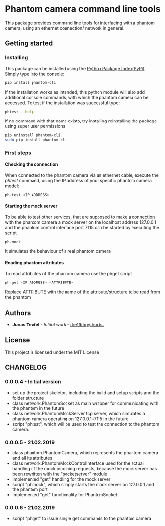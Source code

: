 # Phantom camera command line tools

This package provides command line tools for interfacing with a phantom camera, using an ethernet connection/ network 
in general.

## Getting started

### Installing

This package can be installed using the [Python Package Index(PyPi)](https://pypi.org/).
Simply type into the console:
```bash
pip install phantom-cli
```
If the installation works as intended, this python module will also add additional console commands, with which 
the phantom camera can be accessed. To test if the installation was successful type:
```bash
phtest --help
```
If no command with that name exists, try installing reinstalling the package using super user permissions
```bash
pip uninstall phantom-cli
sudo pip install phantom-cli
```

### First steps

#### Checking the connection

When connected to the phantom camera via an ethernet cable, execute the *phtest* command, using the IP address of your 
specific phantom camera model:
```bash
ph-test <IP ADDRESS>
```

#### Starting the mock server

To be able to test other services, that are supposed to make a connection with the phantom camera a mock server on the 
localhost address 127.0.0.1 and the phantom control interface port 7115 can be started by executing the script 
```bash
ph-mock
```
It simulates the behaviour of a real phantom camera

#### Reading phantom attributes

To read attributes of the phantom camera use the phget script
```bash
ph-get <IP ADDRESS> <ATTRIBUTE>
```
Replace ATTRIBUTE with the name of the attribute/structure to be read from the phantom

## Authors

* **Jonas Teufel** - *Initial work* - [the16thpythonist](https://github.com/the16thpythonist)

## License 

This project is licensed under the MIT License

## CHANGELOG

### 0.0.0.4 - Initial version
- set up the project skeleton, including the build and setup scripts and the folder structure
- class network.PhantomSocket as main wrapper for communicating with the phantom in the future
- class network.PhantomMockServer tcp server, which simulates a phantom camera operating on 127.0.0.1::7115
in the future
- script "phtest", which will be used to test the connection to the phantom camera.

### 0.0.0.5 - 21.02.2019
- class phantom.PhantomCamera, which represents the phantom camera and all its attributes
- class network.PhantomMockControlInterface used for the actual handling of the mock incoming requests, because 
the mock server has been rewritten with the "socketserver" module
- Implemented "get" handling for the mock server 
- script "phmock", which simply starts the mock server on 127.0.0.1 and the phantom port
- Implemented "get" functionality for PhantomSocket.

### 0.0.0.6 - 21.02.2019
- script "phget" to issue single get commands to the phantom camera